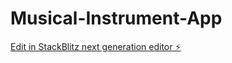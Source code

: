 # Musical-Instrument-App

[Edit in StackBlitz next generation editor ⚡️](https://stackblitz.com/~/github.com/NYOGamesCOM/Musical-Instrument-App)